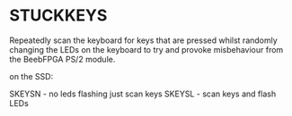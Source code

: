 STUCKKEYS
=========

Repeatedly scan the keyboard for keys that are pressed whilst randomly changing
the LEDs on the keyboard to try and provoke misbehaviour from the BeebFPGA 
PS/2 module.

on the SSD:

SKEYSN - no leds flashing just scan keys
SKEYSL - scan keys and flash LEDs

